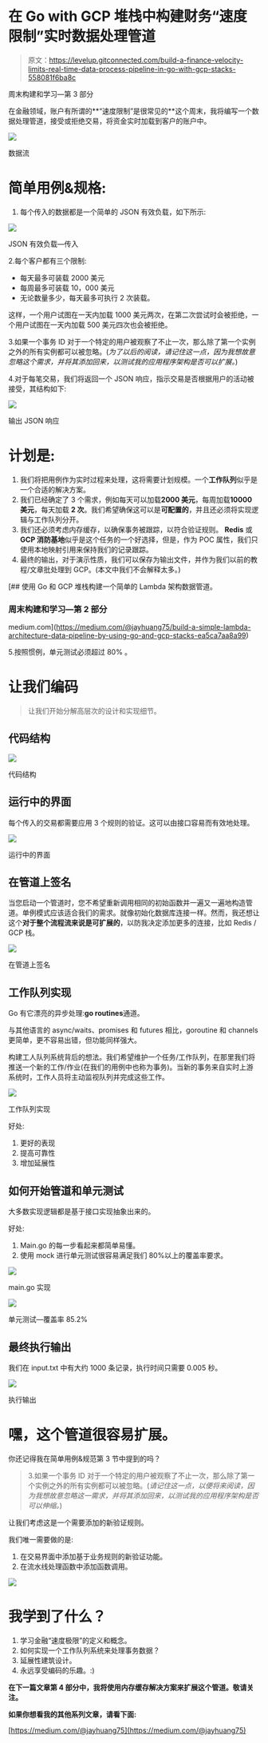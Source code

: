 # 在 Go with GCP 堆栈中构建财务“速度限制”实时数据处理管道

> 原文：<https://levelup.gitconnected.com/build-a-finance-velocity-limits-real-time-data-process-pipeline-in-go-with-gcp-stacks-558081f6ba8c>

周末构建和学习—第 3 部分

在金融领域，账户有所谓的**“速度限制”是很常见的**这个周末，我将编写一个数据处理管道，接受或拒绝交易，将资金实时加载到客户的账户中。

![](img/1d4078db1c2f03014b2f57983ced2e30.png)

数据流

# **简单用例&规格:**

1.  每个传入的数据都是一个简单的 JSON 有效负载，如下所示:

![](img/233200f532a2202d4f4af05d6f7cc6a9.png)

JSON 有效负载—传入

2.每个客户都有三个限制:

*   每天最多可装载 2000 美元
*   每周最多可装载 10，000 美元
*   无论数量多少，每天最多可执行 2 次装载。

这样，一个用户试图在一天内加载 1000 美元两次，在第二次尝试时会被拒绝，一个用户试图在一天内加载 500 美元四次也会被拒绝。

3.如果一个事务 ID 对于一个特定的用户被观察了不止一次，那么除了第一个实例之外的所有实例都可以被忽略。(*为了以后的阅读，请记住这一点，因为我想故意忽略这个需求，并将其添加回来，以测试我的应用程序架构是否可以扩展。*)

4.对于每笔交易，我们将返回一个 JSON 响应，指示交易是否根据用户的活动被接受，其结构如下:

![](img/b550bd4a3dec2f3a11ff9b08ca58b603.png)

输出 JSON 响应

# 计划是:

1.  我们将把用例作为实时过程来处理，这将需要计划规模。一个**工作队列**似乎是一个合适的解决方案。
2.  我们已经确定了 3 个需求，例如每天可以加载**2000 美元**，每周加载**10000 美元**，每天加载 **2 次**。我们希望确保这可以是**可配置的**，并且还必须将实现逻辑与工作队列分开。
3.  我们还必须考虑内存缓存，以确保事务被跟踪，以符合验证规则。 **Redis** 或 **GCP 消防基地**似乎是这个任务的一个好选择，但是，作为 POC 属性，我们只使用本地映射引用来保持我们的记录跟踪。
4.  最终的输出，对于演示性质，我们可以保存为输出文件，并作为我们以前的教程/文章批处理到 GCP。(本文中我们不会解释太多。)

[](https://medium.com/@jayhuang75/build-a-simple-lambda-architecture-data-pipeline-by-using-go-and-gcp-stacks-ea5ca7aa8a99) [## 使用 Go 和 GCP 堆栈构建一个简单的 Lambda 架构数据管道。

### 周末构建和学习—第 2 部分

medium.com](https://medium.com/@jayhuang75/build-a-simple-lambda-architecture-data-pipeline-by-using-go-and-gcp-stacks-ea5ca7aa8a99) 

5.按照惯例，单元测试必须超过 80% 。

# 让我们编码

> 让我们开始分解高层次的设计和实现细节。

## **代码结构**

![](img/117b43a0b406014fedc63fe9aa696fc6.png)

代码结构

## 运行中的界面

每个传入的交易都需要应用 3 个规则的验证。这可以由接口容易而有效地处理。

![](img/13b04744a8bad2c6a7c3c7fa1ced1ecb.png)

运行中的界面

## 在管道上签名

当您启动一个管道时，您不希望重新调用相同的初始函数并一遍又一遍地构造管道。单例模式应该适合我们的需求。就像初始化数据库连接一样。然而，我还想让这个**对于整个流程流来说是可扩展的**，以防我决定添加更多的连接，比如 Redis / GCP 栈。

![](img/4978c1051ff440fb6c724cd297c0b84b.png)

在管道上签名

## 工作队列实现

Go 有它漂亮的异步处理:**go routines**通道。

与其他语言的 async/waits、promises 和 futures 相比，goroutine 和 channels 更简单，更不容易出错，但功能同样强大。

构建工人队列系统背后的想法。我们希望维护一个任务/工作队列，在那里我们将推送一个新的工作/作业(在我们的用例中也称为事务)。当新的事务来自实时上游系统时，工作人员将主动监视队列并完成这些工作。

![](img/fc5f803841ade3aab17194223379e5fa.png)

工作队列实现

好处:

1.  更好的表现
2.  提高可靠性
3.  增加延展性

## 如何开始管道和单元测试

大多数实现逻辑都是基于接口实现抽象出来的。

好处:

1.  Main.go 的每一步看起来都简单易懂。
2.  使用 mock 进行单元测试很容易满足我们 80%以上的覆盖率要求。

![](img/f6ec00ccfdb24886185b1fd335120041.png)

main.go 实现

![](img/86a28d9627a44bf2e478f83ea9f2824f.png)

单元测试—覆盖率 85.2%

## 最终执行输出

我们在 input.txt 中有大约 1000 条记录，执行时间只需要 0.005 秒。

![](img/1223ddb013b0c886d6b4cc17e173a102.png)

执行输出

# 嘿，这个管道很容易扩展。

你还记得我在简单用例&规范第 3 节中提到的吗？

> 3.如果一个事务 ID 对于一个特定的用户被观察了不止一次，那么除了第一个实例之外的所有实例都可以被忽略。(*请记住这一点，以便将来阅读，因为我想故意忽略这一需求，并将其添加回来，以测试我的应用程序架构是否可以伸缩。*)

让我们考虑这是一个需要添加的新验证规则。

我们唯一需要做的是:

1.  在交易界面中添加基于业务规则的新验证功能。
2.  在流水线处理函数中添加函数调用。

![](img/d1595ab3c33332023d525b5d20b5bf80.png)

# 我学到了什么？

1.  学习金融“速度极限”的定义和概念。
2.  如何实现一个工作队列系统来处理事务数据？
3.  延展性建筑设计。
4.  永远享受编码的乐趣。:)

**在下一篇文章第 4 部分中，我将使用内存缓存解决方案来扩展这个管道。敬请关注。**

**如果你想看我的其他系列文章，请看下面:**

[https://medium.com/@jayhuang75](https://medium.com/@jayhuang75)